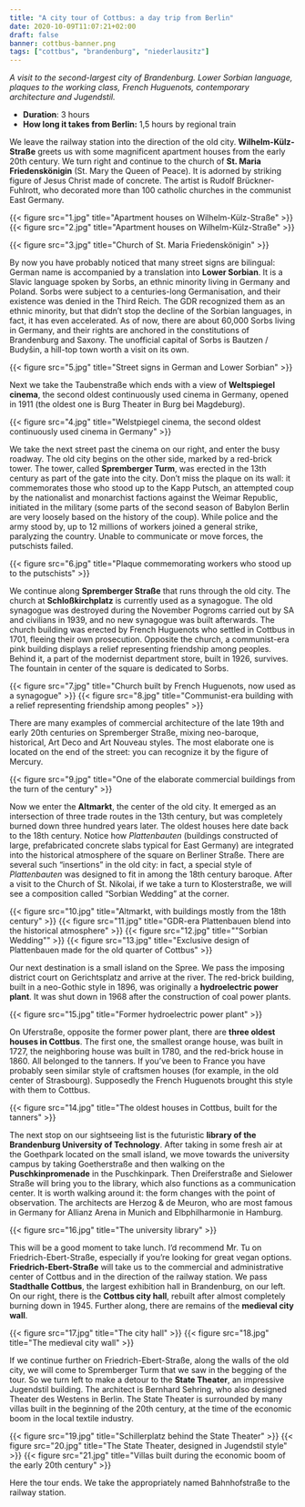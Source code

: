 ```yaml
---
title: "A city tour of Cottbus: a day trip from Berlin"
date: 2020-10-09T11:07:21+02:00
draft: false
banner: cottbus-banner.png
tags: ["cottbus", "brandenburg", "niederlausitz"]
---
```


_A visit to the second-largest city of Brandenburg. Lower Sorbian language, plaques to the working class, French Huguenots, contemporary architecture and Jugendstil._

<!--more-->

- **Duration**: 3 hours
- **How long it takes from Berlin:** 1,5 hours by regional train

We leave the railway station into the direction of the old city. **Wilhelm-Külz-Straße** greets us with some magnificent apartment houses from the early 20th century. We turn right and continue to the church of **St. Maria Friedenskönigin** (St. Mary the Queen of Peace). It is adorned by striking figure of Jesus Christ made of concrete. The artist is Rudolf Brückner-Fuhlrott, who decorated more than 100 catholic churches in the communist East Germany.

{{< figure src="1.jpg" title="Apartment houses on Wilhelm-Külz-Straße" >}}
{{< figure src="2.jpg" title="Apartment houses on Wilhelm-Külz-Straße" >}}

{{< figure src="3.jpg" title="Church of St. Maria Friedenskönigin" >}}

By now you have probably noticed that many street signs are bilingual: German name is accompanied by a translation into **Lower Sorbian**. It is a Slavic language spoken by Sorbs, an ethnic minority living in Germany and Poland. Sorbs were subject to a centuries-long Germanisation, and their existence was denied in the Third Reich. The GDR recognized them as an ethnic minority, but that didn’t stop the decline of the Sorbian languages, in fact, it has even accelerated. As of now, there are about 60,000 Sorbs living in Germany, and their rights are anchored in the constitutions of Brandenburg and Saxony. The unofficial capital of Sorbs is Bautzen / Budyšin, a hill-top town worth a visit on its own.

{{< figure src="5.jpg" title="Street signs in German and Lower Sorbian" >}}

Next we take the Taubenstraße which ends with a view of **Weltspiegel cinema**, the second oldest continuously used cinema in Germany, opened in 1911 (the oldest one is Burg Theater in Burg bei Magdeburg).

{{< figure src="4.jpg" title="Welstpiegel cinema, the second oldest continuously used cinema in Germany" >}}

We take the next street past the cinema on our right, and enter the busy roadway. The old city begins on the other side, marked by a red-brick tower. The tower, called **Spremberger Turm**, was erected in the 13th century as part of the gate into the city. Don’t miss the plaque on its wall: it commemorates those who stood up to the Kapp Putsch, an attempted coup by the nationalist and monarchist factions against the Weimar Republic, initiated in the military (some parts of the second season of Babylon Berlin are very loosely based on the history of the coup). While police and the army stood by, up to 12 millions of workers joined a general strike, paralyzing the country. Unable to communicate or move forces, the putschists failed. 

{{< figure src="6.jpg" title="Plaque commemorating workers who stood up to the putschists" >}}

We continue along **Spremberger Straße** that runs through the old city. The church at **Schloßkirchplatz** is currently used as a synagogue. The old synagogue was destroyed during the November Pogroms carried out by SA and civilians in 1939, and no new synagogue was built afterwards. The church building was erected by French Huguenots who settled in Cottbus in 1701, fleeing their own prosecution. Opposite the church, a communist-era pink building displays a relief representing friendship among peoples. Behind it, a part of the modernist department store, built in 1926, survives. The fountain in center of the square is dedicated to Sorbs.

{{< figure src="7.jpg" title="Church built by French Huguenots, now used as a synagogue" >}}
{{< figure src="8.jpg" title="Communist-era building with a relief representing friendship among peoples" >}}

There are many examples of commercial architecture of the late 19th and early 20th centuries on Spremberger Straße, mixing neo-baroque, historical, Art Deco and Art Nouveau styles. The most elaborate one is located on the end of the street: you can recognize it by the figure of Mercury.

{{< figure src="9.jpg" title="One of the elaborate commercial buildings from the turn of the century" >}}

Now we enter the **Altmarkt**, the center of the old city. It emerged as an intersection of three trade routes in the 13th century, but was completely burned down three hundred years later. The oldest houses here date back to the 18th century. Notice how _Plattenbauten_ (buildings constructed of large, prefabricated concrete slabs typical for East Germany) are integrated into the historical atmosphere of the square on Berliner Straße. There are several such “insertions” in the old city: in fact, a special style of _Plattenbauten_ was designed to fit in among the 18th century baroque. After a visit to the Church of St. Nikolai, if we take a turn to Klosterstraße, we will see a composition called “Sorbian Wedding” at the corner.

{{< figure src="10.jpg" title="Altmarkt, with buildings mostly from the 18th century" >}}
{{< figure src="11.jpg" title="GDR-era Plattenbauen blend into the historical atmosphere" >}}
{{< figure src="12.jpg" title="\"Sorbian Wedding\"" >}}
{{< figure src="13.jpg" title="Exclusive design of Plattenbauen made for the old quarter of Cottbus" >}}

Our next destination is a small island on the Spree. We pass the imposing district court on Gerichtsplatz and arrive at the river. The red-brick building, built in a neo-Gothic style in 1896, was originally a **hydroelectric power plant**. It was shut down in 1968 after the construction of coal power plants.

{{< figure src="15.jpg" title="Former hydroelectric power plant" >}}

On Uferstraße, opposite the former power plant, there are **three oldest houses in Cottbus**. The first one, the smallest orange house, was built in 1727, the neighboring house was built in 1780, and the red-brick house in 1860. All belonged to the tanners. If you’ve been to France you have probably seen similar style of craftsmen houses (for example, in the old center of Strasbourg). Supposedly the French Huguenots brought this style with them to Cottbus.

{{< figure src="14.jpg" title="The oldest houses in Cottbus, built for the tanners" >}}

The next stop on our sightseeing list is the futuristic **library of the Brandenburg University of Technology**. After taking in some fresh air at the Goethpark located on the small island, we move towards the university campus by taking Goetherstraße and then walking on the **Puschkinpromenade** in the Puschkinpark. Then Dreiferstraße and Sielower Straße will bring you to the library, which also functions as a communication center. It is worth walking around it: the form changes with the point of observation. The architects are Herzog & de Meuron, who are most famous in Germany for Allianz Arena in Munich and Elbphilharmonie in Hamburg.

{{< figure src="16.jpg" title="The university library" >}}

This will be a good moment to take lunch. I’d recommend Mr. Tu on Friedrich-Ebert-Straße, especially if you’re looking for great vegan options. **Friedrich-Ebert-Straße** will take us to the commercial and administrative center of Cottbus and in the direction of the railway station. We pass **Stadthalle Cottbus**, the largest exhibition hall in Brandenburg, on our left. On our right, there is the **Cottbus city hall**, rebuilt after almost completely burning down in 1945. Further along, there are remains of the **medieval city wall**.

{{< figure src="17.jpg" title="The city hall" >}}
{{< figure src="18.jpg" title="The medieval city wall" >}}

If we continue further on Friedrich-Ebert-Straße, along the walls of the old city, we will come to Spremberger Turm that we saw in the begging of the tour. So we turn left to make a detour to the **State Theater**, an impressive Jugendstil building. The architect is Bernhard Sehring, who also designed Theater des Westens in Berlin. The State Theater is surrounded by many villas built in the beginning of the 20th century, at the time of the economic boom in the local textile industry. 

{{< figure src="19.jpg" title="Schillerplatz behind the State Theater" >}}
{{< figure src="20.jpg" title="The State Theater, designed in Jugendstil style" >}}
{{< figure src="21.jpg" title="Villas built during the economic boom of the early 20th century" >}}

Here the tour ends. We take the appropriately named Bahnhofstraße to the railway station.
